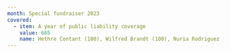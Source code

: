 ```yaml
---
month: Special fundraiser 2023
covered:
  - item: A year of public liability coverage
    value: 665
    name: Hethre Contant (100), Wilfred Brandt (100), Nuria Rodriguez (50), Rachel Boggs (20), Sally Chessell (100), Vanessa Berry (25), Cloudship Press (75), Ilaria Vanni Accarigi (50)
---
```

